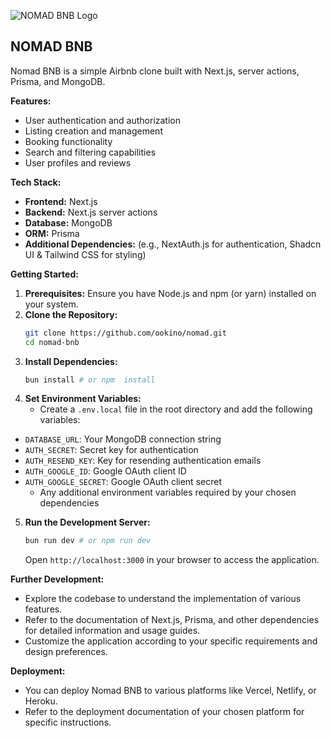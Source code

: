 ![NOMAD BNB Logo](https://res.cloudinary.com/dthxhulp6/image/upload/v1715731984/OG_1200_nomad_dc4pe3.png)

## NOMAD BNB

Nomad BNB is a simple Airbnb clone built with Next.js, server actions, Prisma, and MongoDB.

**Features:**

- User authentication and authorization
- Listing creation and management
- Booking functionality
- Search and filtering capabilities
- User profiles and reviews

**Tech Stack:**

- **Frontend:** Next.js
- **Backend:** Next.js server actions
- **Database:** MongoDB
- **ORM:** Prisma
- **Additional Dependencies:** (e.g., NextAuth.js for authentication, Shadcn UI & Tailwind CSS for styling)

**Getting Started:**

1. **Prerequisites:** Ensure you have Node.js and npm (or yarn) installed on your system.
2. **Clone the Repository:**
   ```bash
   git clone https://github.com/ookino/nomad.git
   cd nomad-bnb
   ```
3. **Install Dependencies:**
   ```bash
   bun install # or npm  install
   ```
4. **Set Environment Variables:**
   - Create a `.env.local` file in the root directory and add the following variables:

- `DATABASE_URL`: Your MongoDB connection string
- `AUTH_SECRET`: Secret key for authentication
- `AUTH_RESEND_KEY`: Key for resending authentication emails
- `AUTH_GOOGLE_ID`: Google OAuth client ID
- `AUTH_GOOGLE_SECRET`: Google OAuth client secret
  - Any additional environment variables required by your chosen dependencies

5. **Run the Development Server:**
   ```bash
   bun run dev # or npm run dev
   ```
   Open `http://localhost:3000` in your browser to access the application.

**Further Development:**

- Explore the codebase to understand the implementation of various features.
- Refer to the documentation of Next.js, Prisma, and other dependencies for detailed information and usage guides.
- Customize the application according to your specific requirements and design preferences.

**Deployment:**

- You can deploy Nomad BNB to various platforms like Vercel, Netlify, or Heroku.
- Refer to the deployment documentation of your chosen platform for specific instructions.
